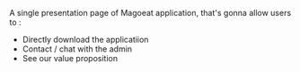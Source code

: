 A single presentation page of Magoeat application, that's gonna allow users to : 
- Directly download the applicatiion
- Contact / chat with the admin
- See our value proposition 
